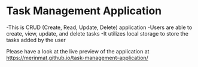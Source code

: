 # Task Management Application

-This is CRUD (Create, Read, Update, Delete) application
-Users are able to create, view, update, and delete tasks
-It utilizes local storage to store the tasks added by the user

Please have a look at the live preview of the application at https://merinmat.github.io/task-management-application/
